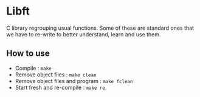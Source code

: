# Libft

C library regrouping usual functions. Some of these are standard ones that we have to re-write to better understand, learn and use them.

## How to use

- Compile : `make`
- Remove object files : `make clean`
- Remove object files and program : `make fclean`
- Start fresh and re-compile : `make re`

